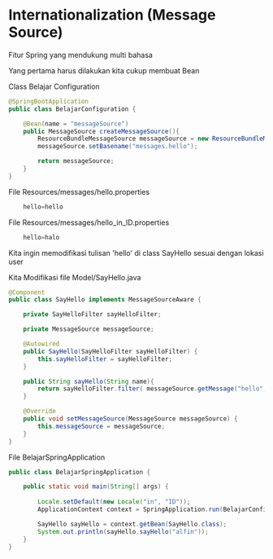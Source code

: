 # Internationalization (Message Source)

Fitur Spring yang mendukung multi bahasa

Yang pertama harus dilakukan kita cukup membuat Bean

Class Belajar Configuration
```java
@SpringBootApplication
public class BelajarConfiguration {

    @Bean(name = "messageSource")
    public MessageSource createMessageSource(){
        ResourceBundleMessageSource messageSource = new ResourceBundleMessageSource();
        messageSource.setBasename("messages.hello");

        return messageSource;
    }
}
```

File Resources/messages/hello.properties
```java
    hello=hello
```

File Resources/messages/hello_in_ID.properties
```java
    hello=halo
```

Kita ingin memodifikasi tulisan 'hello' di class SayHello sesuai dengan lokasi user

Kita Modifikasi file Model/SayHello.java
```java
@Component
public class SayHello implements MessageSourceAware {

    private SayHelloFilter sayHelloFilter;

    private MessageSource messageSource;

    @Autowired
    public SayHello(SayHelloFilter sayHelloFilter) {
        this.sayHelloFilter = sayHelloFilter;
    }

    public String sayHello(String name){
        return sayHelloFilter.filter( messageSource.getMessage("hello", null, Locale.getDefault())+name);
    }

    @Override
    public void setMessageSource(MessageSource messageSource) {
        this.messageSource = messageSource;
    }
}
```

File BelajarSpringApplication
```java
public class BelajarSpringApplication {

	public static void main(String[] args) {
        
        Locale.setDefault(new Locale("in", "ID"));
		ApplicationContext context = SpringApplication.run(BelajarConfiguration.class, args);

        SayHello sayHello = context.getBean(SayHello.class);
		System.out.println(sayHello.sayHello("alfin"));
    }
}
```